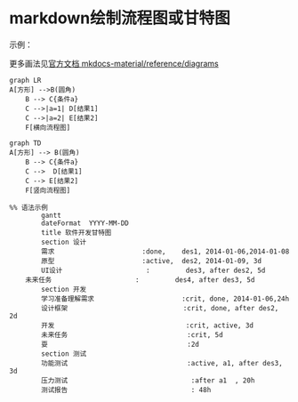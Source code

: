 # markdown绘制流程图或甘特图

示例：  
  
更多画法见[官方文档 mkdocs-material/reference/diagrams](https://squidfunk.github.io/mkdocs-material/reference/diagrams/#:~:text=Diagrams%20help%20to%20communicate%20complex%20relationships)
  
```mermaid
graph LR
A[方形] -->B(圆角)
    B --> C{条件a}
    C -->|a=1| D[结果1]
    C -->|a=2| E[结果2]
    F[横向流程图]
```  


```mermaid
graph TD
A[方形] --> B(圆角)
    B --> C{条件a}
    C -->  D[结果1]
    C --> E[结果2]
    F[竖向流程图]
```  

```mermaid
%% 语法示例
        gantt
        dateFormat  YYYY-MM-DD
        title 软件开发甘特图
        section 设计
        需求                      :done,    des1, 2014-01-06,2014-01-08
        原型                      :active,  des2, 2014-01-09, 3d
        UI设计                     :         des3, after des2, 5d
    未来任务                     :         des4, after des3, 5d
        section 开发
        学习准备理解需求                      :crit, done, 2014-01-06,24h
        设计框架                             :crit, done, after des2, 2d
        开发                                 :crit, active, 3d
        未来任务                              :crit, 5d
        耍                                   :2d
        section 测试
        功能测试                              :active, a1, after des3, 3d
        压力测试                               :after a1  , 20h
        测试报告                               : 48h
```

